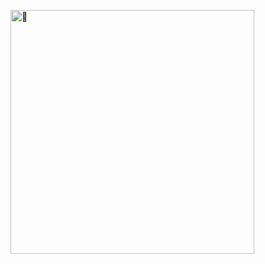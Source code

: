 [<img align="left" width="390" alt="🦑" src="https://raw.githubusercontent.com/nuxry/nuxry/master/general.svg">](#)

